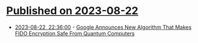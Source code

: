 # [Published on 2023-08-22](index.md)

* [2023-08-22, 22:36:00](https://soylentnews.org/article.pl?sid=23/08/21/2242219&from=rss) - [Google Announces New Algorithm That Makes FIDO Encryption Safe From Quantum Computers](https://soylentnews.org/article.pl?sid=23/08/21/2242219&from=rss)

